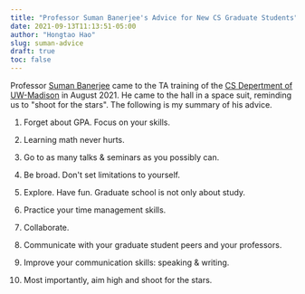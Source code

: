 ```yaml
---
title: "Professor Suman Banerjee's Advice for New CS Graduate Students"
date: 2021-09-13T11:13:51-05:00
author: "Hongtao Hao"
slug: suman-advice
draft: true
toc: false
---
```


Professor [Suman Banerjee](http://pages.cs.wisc.edu/~suman/) came to the TA training of the [CS Depertment of UW-Madison](https://www.cs.wisc.edu/) in August 2021. He came to the hall in a space suit, reminding us to "shoot for the stars". The following is my summary of his advice. 

1. Forget about GPA. Focus on your skills. 

2. Learning math never hurts. 

3. Go to as many talks & seminars as you possibly can. 

4. Be broad. Don't set limitations to yourself. 

5. Explore. Have fun. Graduate school is not only about study. 

6. Practice your time management skills. 

7. Collaborate. 

8. Communicate with your graduate student peers and your professors. 

9. Improve your communication skills: speaking & writing. 

10. Most importantly, aim high and shoot for the stars. 